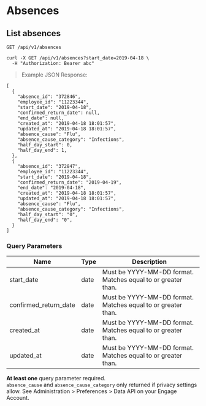 # Absences

## List absences
`GET /api/v1/absences`

```
curl -X GET /api/v1/absences?start_date=2019-04-18 \
  -H "Authorization: Bearer abc"
```

> Example JSON Response:

```
[
  {
    "absence_id": "372846",
    "employee_id": "11223344",
    "start_date": "2019-04-18",
    "confirmed_return_date": null,
    "end_date": null,
    "created_at": "2019-04-18 18:01:57", 
    "updated_at": "2019-04-18 18:01:57", 
    "absence_cause": "Flu",
    "absence_cause_category": "Infections",
    "half_day_start": 0,
    "half_day_end": 1,
  },
  {
    "absence_id": "372847",
    "employee_id": "11223344",
    "start_date": "2019-04-18",
    "confirmed_return_date": "2019-04-19",
    "end_date": "2019-04-18",
    "created_at": "2019-04-18 18:01:57",
    "updated_at": "2019-04-18 18:01:57", 
    "absence_cause": "Flu",
    "absence_cause_category": "Infections",
    "half_day_start": "0",
    "half_day_end": "0",
  }
]
```

### Query Parameters

Name | Type | Description
--------- | ------- | -----------
start_date | date | Must be YYYY-MM-DD format. Matches equal to or greater than.
confirmed_return_date | date | Must be YYYY-MM-DD format. Matches equal to or greater than.
created_at | date | Must be YYYY-MM-DD format. Matches equal to or greater than.
updated_at | date | Must be YYYY-MM-DD format. Matches equal to or greater than.

<aside class="warning">
  <strong>At least one</strong> query parameter required.
</aside>

<aside class="notice notice-info">
  <code>absence_cause</code> and <code>absence_cause_category</code> only returned if privacy settings allow. See Administration > Preferences > Data API on your Engage Account.
</aside>
